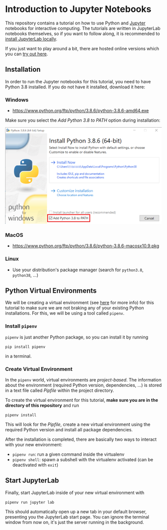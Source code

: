 # Introduction to Jupyter Notebooks

This repository contains a tutorial on how to use Python and
[Jupyter](https://jupyterlab.readthedocs.io/en/stable/) notebooks for
interactive computing. The tutorials are written in JupyterLab notebooks
themselves, so if you want to follow along, it is recommended to [install
JupyterLab locally](#Installation).

If you just want to play around a bit, there are hosted online versions which you can [try out
here](https://mybinder.org/v2/gh/jupyterlab/jupyterlab-demo/3818244?urlpath=lab/tree/demo).


## Installation

In order to run the Jupyter notebooks for this tutorial, you need to have Python 3.8 installed. If you do not have it installed, download it here:

### Windows
* https://www.python.org/ftp/python/3.8.6/python-3.8.6-amd64.exe

Make sure you select the _Add Python 3.8 to PATH_ option during installation:

![](images/python-inst-win-path.png)

### MacOS
* https://www.python.org/ftp/python/3.8.6/python-3.8.6-macosx10.9.pkg

### Linux
* Use your distribution's package manager (search for `python3.8`, `python38`, ...)

## Python Virtual Environments

We will be creating a virtual environment (see
[here](https://realpython.com/python-virtual-environments-a-primer/) for more
info) for this tutorial to make sure we are not braking any of your existing
Python installations. For this, we will be using a tool called `pipenv`.

### Install `pipenv`

`pipenv` is just another Python  package, so you can install it by running

```
pip install pipenv
```

in a terminal.

### Create Virtual Environment

In the `pipenv` world, virtual environments are _project-based_. The
information about the environment (required Python version, dependencies, ...) is
stored in a text file called _Pipfile_ within the project directory.

To create the virtual environment for this tutorial, **make sure you are in the directory of this repository** and run

```
pipenv install
```

This will look for the _Pipfile_, create a new virtual environment using the
required Python version and install all package dependencies.

After the installation is completed, there are basically two ways to interact with your new environment:
* `pipenv run`: run a given command inside the virtualenv
* `pipenv shell`: spawn a subshell with the virtualenv activated (can be deactivated with `exit`)

## Start JupyterLab

Finally, start JupyterLab inside of your new virtual environment with

```
pipenv run jupyter lab
```

This should automatically open up a new tab in your default browser, presenting you the JupyterLab start page. You can ignore the terminal window from now on, it's just the server running in the background.
